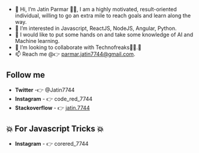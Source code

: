 - 👋 Hi, I’m Jatin Parmar 🙇‍♂‍, I am a highly motivated, result-oriented individual, willing to go an extra mile to reach goals and learn along the way. 
- 👀 I’m interested in Javascript, ReactJS, NodeJS, Angular, Python. 
- 🌱 I would like to put some hands on and take some knowledge of AI and Machine learning.
- 💞️ I’m looking to collaborate with Technofreaks👨‍💻.🤝
- 📫 Reach me @👉 parmar.jatin7744@gmail.com. 

## **Follow me** 
   - **Twitter** -👉 @Jatin7744 
   - **Instagram** - 👉 code_red_7744
   - **Stackoverflow** - 👉 [jatin.7744](https://stackoverflow.com/users/8717642/jatin-7744)
   
## 💥 For Javascript Tricks 💥
   - **Instagram** - 👉 corered_7744 

<!---
js7744/js7744 is a ✨ special ✨ repository because its `README.md` (this file) appears on your GitHub profile.
You can click the Preview link to take a look at your changes.
--->
